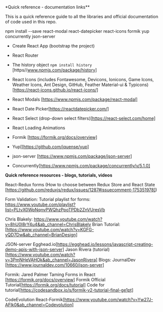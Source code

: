 \*Quick reference - documentation links\*\*

This is a quick reference guide to all the libraries and official documentation of code used in this repo.

npm install --save react-modal react-datepicker react-icons formik yup concurrently json-server

- Create React App (bootstrap the project)
- React Router
- The history object `npm install history` [https//www.npmjs.com/package/history]
- React Icons (includes Fontawesome, Devicons, Ionicons, Game Icons, Weather Icons, Ant Design, GitHub, Feather Material-ui & Typicons) [https://react-icons.github.io/react-icons/]
- React Modals [https://www.npmjs.com/package/react-modal]
- React Date Picker[https://reactdatepicker.com/]
- React Select (drop-down select filters)[https://react-select.com/home]
- React Loading Animations
- Formik [https://formik.org/docs/overview]
- Yup[[https://github.com/jquense/yup]

- json-server [https://www.npmjs.com/package/json-server]
- Concurrently[https://www.npmjs.com/package/concurrently/v/5.1.0]

**Quick reference resources - blogs, tutorials, videos**

React-Redux forms (How to choose between Redux Store and React State [https://github.com/reduxjs/redux/issues/1287#issuecomment-175351978])

Form Validation:
Tutorial playlist for forms:
https://www.youtube.com/playlist?list=PLtvX0WpNqnvPWQhzPpoTPDb2ZnVUresVb

Chris Blakely:
https://www.youtube.com/watch?v=8hU0I8rY4u4&ab_channel=ChrisBlakely
Brian Tutorial: [https://www.youtube.com/watch?v=KGFG-yQD7Dw&ab_channel=BrianDesign]

JSON-server
Egghead.io[https://egghead.io/lessons/javascript-creating-demo-apis-with-json-server]
Jason Rivera (tutorial)[https://www.youtube.com/watch?v=3PmNHeVAHOk&ab_channel=JasonRivera]
Blogs: JournalDev [https://www.journaldev.com/10660/json-server]

Formik:
Jared Palmer Taming Forms in React [https://formik.org/docs/overview]
Formik Official Tutorial[https://formik.org/docs/tutorial]
Code for tutorial[https://codesandbox.io/s/formik-v2-tutorial-final-ge1pt]

CodeEvolution React-Formik[https://www.youtube.com/watch?v=Yw27J-AFlk0&ab_channel=Codevolution]
